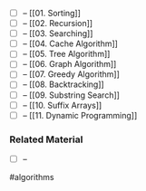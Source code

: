 - [ ] – [[01. Sorting]]
- [ ] – [[02. Recursion]]
- [ ] – [[03. Searching]]
- [ ] – [[04. Cache Algorithm]]
- [ ] – [[05. Tree Algorithm]]
- [ ] – [[06. Graph Algorithm]]
- [ ] – [[07. Greedy Algorithm]]
- [ ] – [[08. Backtracking]]
- [ ] – [[09. Substring Search]]
- [ ] – [[10. Suffix Arrays]]
- [ ] – [[11. Dynamic Programming]]
### Related Material

- [ ] – 

#algorithms